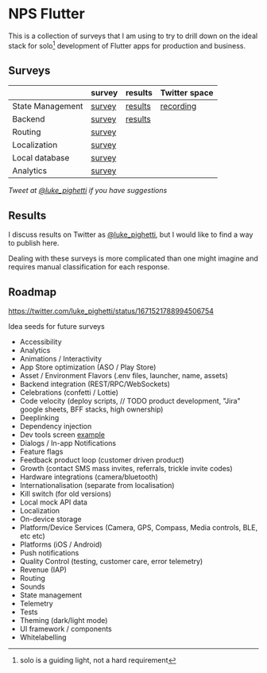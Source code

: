 # NPS Flutter

This is a collection of surveys that I am using to try to drill down on the ideal stack for solo[^1] development of Flutter apps for production and business.

## Surveys

|                  | survey                                         | results                                | Twitter space                                           |
| ---------------- | ---------------------------------------------- | -------------------------------------- | ------------------------------------------------------- |
| State Management | [survey](https://forms.gle/QrZThXApMRxfZiNL8)  | [results](results/state-management.md) | [recording](https://twitter.com/i/spaces/1OdKrzWqjvwKX) |
| Backend          | [survey](https://forms.gle/ED7oZQJWgbS1kCEH7)  | [results](results/backend.md)          |                                                         |
| Routing          | [survey](https://forms.gle/bnZWA1GMX6WZkgJu8)  |                                        |                                                         |
| Localization     | [survey](https://forms.gle/pGNtC6tY8qfwaDvg6)  |                                        |                                                         |
| Local database   | [survey](https://forms.gle/xVzxFtBiCLjDrR6t5)  |                                        |                                                         |
| Analytics        | [survey](https://forms.gle/xmHkb99qrpSY3Yxg8)  |                                        |                                                         |


*Tweet at [@luke_pighetti](https://twitter.com/luke_pighetti) if you have suggestions*

## Results

I discuss results on Twitter as [@luke_pighetti](https://twitter.com/luke_pighetti), but I would like to find a way to publish here.

Dealing with these surveys is more complicated than one might imagine and requires manual classification for each response.

## Roadmap

https://twitter.com/luke_pighetti/status/1671521788994506754

Idea seeds for future surveys

- Accessibility
- Analytics
- Animations / Interactivity
- App Store optimization (ASO / Play Store)
- Asset / Environment Flavors (.env files, launcher, name, assets)
- Backend integration (REST/RPC/WebSockets)
- Celebrations (confetti / Lottie)
- Code velocity (deploy scripts, // TODO product development, "Jira" google sheets, BFF stacks, high ownership)
- Deeplinking
- Dependency injection
- Dev tools screen [example](https://twitter.com/SebastianRoehl/status/1671885451324723201)
- Dialogs / In-app Notifications
- Feature flags
- Feedback product loop (customer driven product)
- Growth (contact SMS mass invites, referrals, trickle invite codes)
- Hardware integrations (camera/bluetooth)
- Internationalisation (separate from localisation)
- Kill switch (for old versions)
- Local mock API data
- Localization
- On-device storage
- Platform/Device Services (Camera, GPS, Compass, Media controls, BLE, etc etc)
- Platforms (iOS / Android)
- Push notifications
- Quality Control (testing, customer care, error telemetry)
- Revenue (IAP)
- Routing
- Sounds
- State management
- Telemetry
- Tests
- Theming (dark/light mode)
- UI framework / components
- Whitelabelling

[^1]: solo is a guiding light, not a hard requirement
